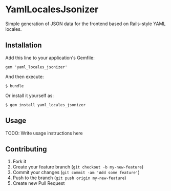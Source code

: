 # YamlLocalesJsonizer

Simple generation of JSON data for the frontend based on Rails-style YAML
locales.

## Installation

Add this line to your application's Gemfile:

    gem 'yaml_locales_jsonizer'

And then execute:

    $ bundle

Or install it yourself as:

    $ gem install yaml_locales_jsonizer

## Usage

TODO: Write usage instructions here

## Contributing

1. Fork it
2. Create your feature branch (`git checkout -b my-new-feature`)
3. Commit your changes (`git commit -am 'Add some feature'`)
4. Push to the branch (`git push origin my-new-feature`)
5. Create new Pull Request
